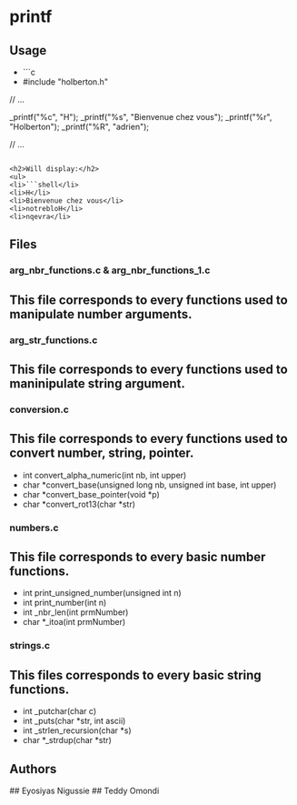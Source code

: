<h1> printf </h1>

<h2> Usage</h2>
<ul>
<li>```c</li>
<li>#include "holberton.h"</li>
</ul>
// ...

_printf("%c", "H");
_printf("%s", "Bienvenue chez vous");
_printf("%r", "Holberton");
_printf("%R", "adrien");

// ...
```

<h2>Will display:</h2>
<ul>
<li>```shell</li>
<li>H</li>
<li>Bienvenue chez vous</li>
<li>notrebloH</li>
<li>nqevra</li>
```

<h2> Files </h2>

<h3> arg_nbr_functions.c & arg_nbr_functions_1.c </h3>

## This file corresponds to every functions used to manipulate number arguments.

<h3> arg_str_functions.c</h3>

## This file corresponds to every functions used to maninipulate string argument.

<h3> conversion.c</h3>

## This file corresponds to every functions used to convert number, string, pointer.

- int convert_alpha_numeric(int nb, int upper)
- char *convert_base(unsigned long nb, unsigned int base, int upper)
- char *convert_base_pointer(void *p)
- char *convert_rot13(char *str)

<h3>numbers.c</h3>

## This file corresponds to every basic number functions.

- int print_unsigned_number(unsigned int n)
- int print_number(int n)
- int _nbr_len(int prmNumber)
- char *_itoa(int prmNumber)

<h3> strings.c</h3>

## This files corresponds to every basic string functions.

- int _putchar(char c)
- int _puts(char *str, int ascii)
- int _strlen_recursion(char *s)
- char *_strdup(char *str)

<h2>Authors</h2>
## Eyosiyas Nigussie 
## Teddy Omondi
